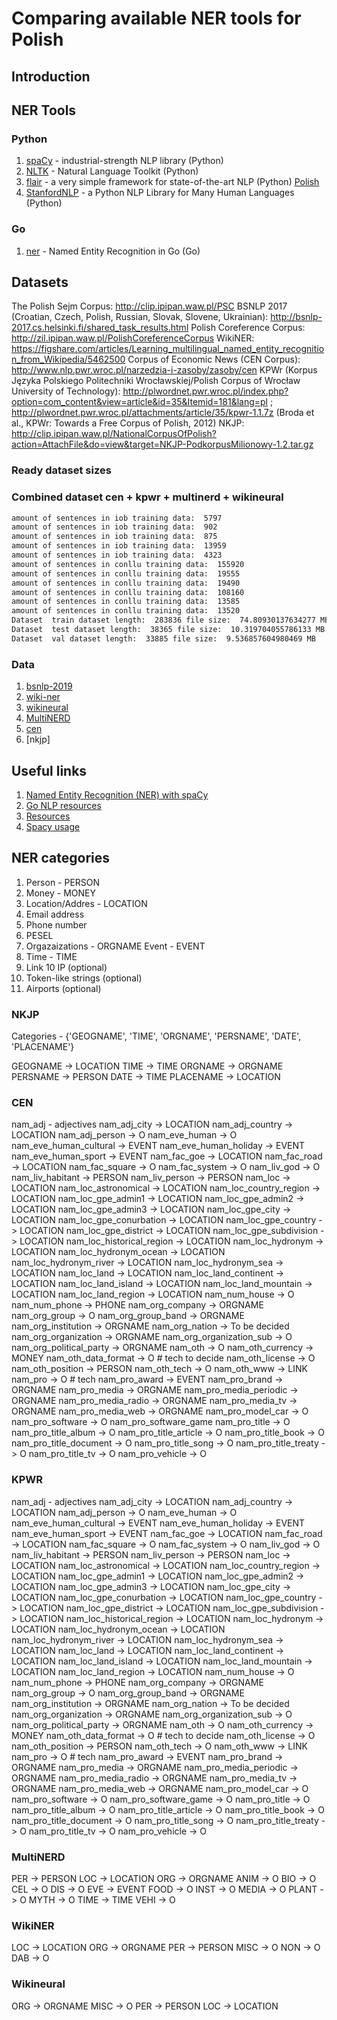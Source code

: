 # Comparing available NER tools for Polish

## Introduction

## NER Tools

### Python

1. [spaCy](https://spacy.io/) - industrial-strength NLP library (Python)
2. [NLTK](https://www.nltk.org/) - Natural Language Toolkit (Python)
3. [flair](https://github.com/flairNLP/flair) - a very simple framework for state-of-the-art NLP (Python) [Polish](https://github.com/flairNLP/flair/issues/187)
4. [StanfordNLP](https://stanfordnlp.github.io/stanfordnlp/) - a Python NLP Library for Many Human Languages (Python)

### Go

1. [ner](https://github.com/sbl/ner) - Named Entity Recognition in Go (Go)

## Datasets

The Polish Sejm Corpus: http://clip.ipipan.waw.pl/PSC
BSNLP 2017 (Croatian, Czech, Polish, Russian, Slovak, Slovene, Ukrainian): http://bsnlp-2017.cs.helsinki.fi/shared_task_results.html
Polish Coreference Corpus: http://zil.ipipan.waw.pl/PolishCoreferenceCorpus
WikiNER: https://figshare.com/articles/Learning_multilingual_named_entity_recognition_from_Wikipedia/5462500
Corpus of Economic News (CEN Corpus): http://www.nlp.pwr.wroc.pl/narzedzia-i-zasoby/zasoby/cen
KPWr (Korpus Języka Polskiego Politechniki Wrocławskiej/Polish Corpus of Wrocław University of Technology): http://plwordnet.pwr.wroc.pl/index.php?option=com_content&view=article&id=35&Itemid=181&lang=pl ; http://plwordnet.pwr.wroc.pl/attachments/article/35/kpwr-1.1.7z (Broda et al., KPWr: Towards a Free Corpus of Polish, 2012)
NKJP: http://clip.ipipan.waw.pl/NationalCorpusOfPolish?action=AttachFile&do=view&target=NKJP-PodkorpusMilionowy-1.2.tar.gz

### Ready dataset sizes

### Combined dataset cen + kpwr + multinerd + wikineural

```bash
amount of sentences in iob training data:  5797
amount of sentences in iob training data:  902
amount of sentences in iob training data:  875
amount of sentences in iob training data:  13959
amount of sentences in iob training data:  4323
amount of sentences in conllu training data:  155920
amount of sentences in conllu training data:  19555
amount of sentences in conllu training data:  19490
amount of sentences in conllu training data:  108160
amount of sentences in conllu training data:  13585
amount of sentences in conllu training data:  13520
Dataset  train dataset length:  283836 file size:  74.80930137634277 MB
Dataset  test dataset length:  38365 file size:  10.319704055786133 MB
Dataset  val dataset length:  33885 file size:  9.536857604980469 MB
```

### Data

1. [bsnlp-2019](http://bsnlp.cs.helsinki.fi/bsnlp-2019/shared_task.html)
2. [wiki-ner](https://github.com/dice-group/FOX/tree/master/input/Wikiner)
3. [wikineural](https://github.com/Babelscape/wikineural/tree/master/data/wikineural/pl)
4. [MultiNERD](https://github.com/Babelscape/multinerd)
5. [cen](http://www.nlp.pwr.wroc.pl/narzedzia-i-zasoby/zasoby/cen)
6. [nkjp]

## Useful links

1. [Named Entity Recognition (NER) with spaCy](https://towardsdatascience.com/named-entity-recognition-ner-with-spacy-8d1bb7108ebf)
2. [Go NLP resources](https://github.com/sdadas/polish-nlp-resources)
3. [Resources](https://github.com/juand-r/entity-recognition-datasets)
4. [Spacy usage](https://towardsdatascience.com/train-ner-with-custom-training-data-using-spacy-525ce748fab7)

## NER categories

1. Person - PERSON
2. Money - MONEY
3. Location/Addres - LOCATION
4. Email address
5. Phone number
6. PESEL
7. Orgazaizations - ORGNAME
   Event - EVENT
8. Time - TIME
9. Link
   10 IP (optional)
10. Token-like strings (optional)
11. Airports (optional)

### NKJP

Categories - {'GEOGNAME', 'TIME', 'ORGNAME', 'PERSNAME', 'DATE', 'PLACENAME'}

GEOGNAME -> LOCATION
TIME -> TIME
ORGNAME -> ORGNAME
PERSNAME -> PERSON
DATE -> TIME
PLACENAME -> LOCATION

### CEN

nam_adj - adjectives
nam_adj_city -> LOCATION
nam_adj_country -> LOCATION
nam_adj_person -> O
nam_eve_human -> O
nam_eve_human_cultural -> EVENT
nam_eve_human_holiday -> EVENT
nam_eve_human_sport -> EVENT
nam_fac_goe -> LOCATION
nam_fac_road -> LOCATION
nam_fac_square -> O
nam_fac_system -> O
nam_liv_god -> O
nam_liv_habitant -> PERSON
nam_liv_person -> PERSON
nam_loc -> LOCATION
nam_loc_astronomical -> LOCATION
nam_loc_country_region -> LOCATION
nam_loc_gpe_admin1 -> LOCATION
nam_loc_gpe_admin2 -> LOCATION
nam_loc_gpe_admin3 -> LOCATION
nam_loc_gpe_city -> LOCATION
nam_loc_gpe_conurbation -> LOCATION
nam_loc_gpe_country -> LOCATION
nam_loc_gpe_district -> LOCATION
nam_loc_gpe_subdivision -> LOCATION
nam_loc_historical_region -> LOCATION
nam_loc_hydronym -> LOCATION
nam_loc_hydronym_ocean -> LOCATION
nam_loc_hydronym_river -> LOCATION
nam_loc_hydronym_sea -> LOCATION
nam_loc_land -> LOCATION
nam_loc_land_continent -> LOCATION
nam_loc_land_island -> LOCATION
nam_loc_land_mountain -> LOCATION
nam_loc_land_region -> LOCATION
nam_num_house -> O
nam_num_phone -> PHONE
nam_org_company -> ORGNAME
nam_org_group -> O
nam_org_group_band -> ORGNAME
nam_org_institution -> ORGNAME
nam_org_nation -> To be decided
nam_org_organization -> ORGNAME
nam_org_organization_sub -> O
nam_org_political_party -> ORGNAME
nam_oth -> O
nam_oth_currency -> MONEY
nam_oth_data_format -> O # tech to decide
nam_oth_license -> O
nam_oth_position -> PERSON
nam_oth_tech -> O
nam_oth_www -> LINK
nam_pro -> O # tech
nam_pro_award -> EVENT
nam_pro_brand -> ORGNAME
nam_pro_media -> ORGNAME
nam_pro_media_periodic -> ORGNAME
nam_pro_media_radio -> ORGNAME
nam_pro_media_tv -> ORGNAME
nam_pro_media_web -> ORGNAME
nam_pro_model_car -> O
nam_pro_software -> O
nam_pro_software_game
nam_pro_title -> O
nam_pro_title_album -> O
nam_pro_title_article -> O
nam_pro_title_book -> O
nam_pro_title_document -> O
nam_pro_title_song -> O
nam_pro_title_treaty -> O
nam_pro_title_tv -> O
nam_pro_vehicle -> O

### KPWR

nam_adj - adjectives
nam_adj_city -> LOCATION
nam_adj_country -> LOCATION
nam_adj_person -> O
nam_eve_human -> O
nam_eve_human_cultural -> EVENT
nam_eve_human_holiday -> EVENT
nam_eve_human_sport -> EVENT
nam_fac_goe -> LOCATION
nam_fac_road -> LOCATION
nam_fac_square -> O
nam_fac_system -> O
nam_liv_god -> O
nam_liv_habitant -> PERSON
nam_liv_person -> PERSON
nam_loc -> LOCATION
nam_loc_astronomical -> LOCATION
nam_loc_country_region -> LOCATION
nam_loc_gpe_admin1 -> LOCATION
nam_loc_gpe_admin2 -> LOCATION
nam_loc_gpe_admin3 -> LOCATION
nam_loc_gpe_city -> LOCATION
nam_loc_gpe_conurbation -> LOCATION
nam_loc_gpe_country -> LOCATION
nam_loc_gpe_district -> LOCATION
nam_loc_gpe_subdivision -> LOCATION
nam_loc_historical_region -> LOCATION
nam_loc_hydronym -> LOCATION
nam_loc_hydronym_ocean -> LOCATION
nam_loc_hydronym_river -> LOCATION
nam_loc_hydronym_sea -> LOCATION
nam_loc_land -> LOCATION
nam_loc_land_continent -> LOCATION
nam_loc_land_island -> LOCATION
nam_loc_land_mountain -> LOCATION
nam_loc_land_region -> LOCATION
nam_num_house -> O
nam_num_phone -> PHONE
nam_org_company -> ORGNAME
nam_org_group -> O
nam_org_group_band -> ORGNAME
nam_org_institution -> ORGNAME
nam_org_nation -> To be decided
nam_org_organization -> ORGNAME
nam_org_organization_sub -> O
nam_org_political_party -> ORGNAME
nam_oth -> O
nam_oth_currency -> MONEY
nam_oth_data_format -> O # tech to decide
nam_oth_license -> O
nam_oth_position -> PERSON
nam_oth_tech -> O
nam_oth_www -> LINK
nam_pro -> O # tech
nam_pro_award -> EVENT
nam_pro_brand -> ORGNAME
nam_pro_media -> ORGNAME
nam_pro_media_periodic -> ORGNAME
nam_pro_media_radio -> ORGNAME
nam_pro_media_tv -> ORGNAME
nam_pro_media_web -> ORGNAME
nam_pro_model_car -> O
nam_pro_software -> O
nam_pro_software_game -> O
nam_pro_title -> O
nam_pro_title_album -> O
nam_pro_title_article -> O
nam_pro_title_book -> O
nam_pro_title_document -> O
nam_pro_title_song -> O
nam_pro_title_treaty -> O
nam_pro_title_tv -> O
nam_pro_vehicle -> O

### MultiNERD

PER -> PERSON
LOC -> LOCATION
ORG -> ORGNAME
ANIM -> O
BIO -> O
CEL -> O
DIS -> O
EVE -> EVENT
FOOD -> O
INST -> O
MEDIA -> O
PLANT -> O
MYTH -> O
TIME -> TIME
VEHI -> O

### WikiNER

LOC -> LOCATION
ORG -> ORGNAME
PER -> PERSON
MISC -> O
NON -> O
DAB -> O

### Wikineural

ORG -> ORGNAME
MISC -> O
PER -> PERSON
LOC -> LOCATION
